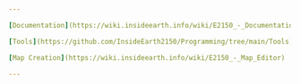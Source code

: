 ```yaml
---

[Documentation](https://wiki.insideearth.info/wiki/E2150_-_Documentation)

[Tools](https://github.com/InsideEarth2150/Programming/tree/main/Tools)

[Map Creation](https://wiki.insideearth.info/wiki/E2150_-_Map_Editor)

---
```



